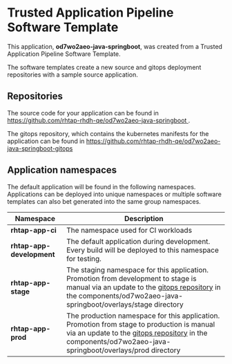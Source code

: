 # Trusted Application Pipeline Software Template

This application, **od7wo2aeo-java-springboot**, was created from a Trusted Application Pipeline Software Template.

The software templates create a new source and gitops deployment repositories with a sample source application. 

## Repositories

The source code for your application can be found in [https://github.com/rhtap-rhdh-qe/od7wo2aeo-java-springboot ](https://github.com/rhtap-rhdh-qe/od7wo2aeo-java-springboot ).
 
The gitops repository, which contains the kubernetes manifests for the application can be found in 
[https://github.com/rhtap-rhdh-qe/od7wo2aeo-java-springboot-gitops ](https://github.com/rhtap-rhdh-qe/od7wo2aeo-java-springboot-gitops ) 

## Application namespaces 

The default application will be found in the following namespaces. Applications can be deployed into unique namespaces or multiple software templates can also bet generated into the same group namespaces.  

|  Namespace   |  Description   |  
| -------- | -------- |
| **rhtap-app-ci** | The namespace used for CI workloads |
| **rhtap-app-development** | The default application during development. Every build will be deployed to this namespace for testing. |
| **rhtap-app-stage** | The staging namespace for this application. Promotion from development to stage is manual via an update to the [gitops repository](https://github.com/rhtap-rhdh-qe/od7wo2aeo-java-springboot-gitops ) in the components/od7wo2aeo-java-springboot/overlays/stage directory |
| **rhtap-app-prod** | The production namespace for this application. Promotion from stage to production is manual via an update to the [gitops repository](https://github.com/rhtap-rhdh-qe/od7wo2aeo-java-springboot-gitops ) in the components/od7wo2aeo-java-springboot/overlays/prod directory |